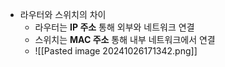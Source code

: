 - 라우터와 스위치의 차이
	- 라우터는 **IP 주소** 통해 외부와 네트워크 연결
	- 스위치는 **MAC 주소** 통해 내부 네트워크에서 연결
	- ![[Pasted image 20241026171342.png]]